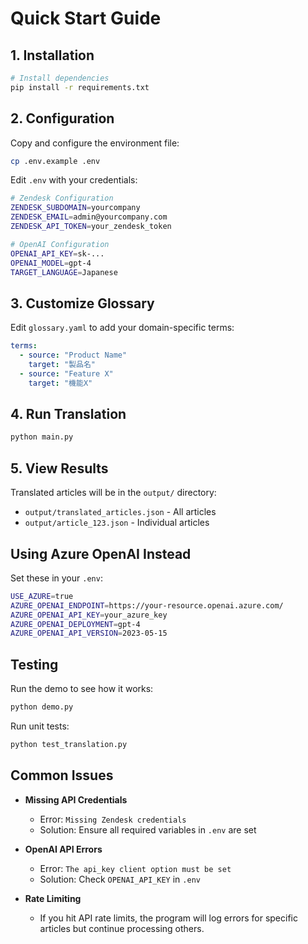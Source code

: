 # Quick Start Guide

## 1. Installation

```bash
# Install dependencies
pip install -r requirements.txt
```

## 2. Configuration

Copy and configure the environment file:

```bash
cp .env.example .env
```

Edit `.env` with your credentials:

```bash
# Zendesk Configuration
ZENDESK_SUBDOMAIN=yourcompany
ZENDESK_EMAIL=admin@yourcompany.com
ZENDESK_API_TOKEN=your_zendesk_token

# OpenAI Configuration
OPENAI_API_KEY=sk-...
OPENAI_MODEL=gpt-4
TARGET_LANGUAGE=Japanese
```

## 3. Customize Glossary

Edit `glossary.yaml` to add your domain-specific terms:

```yaml
terms:
  - source: "Product Name"
    target: "製品名"
  - source: "Feature X"
    target: "機能X"
```

## 4. Run Translation

```bash
python main.py
```

## 5. View Results

Translated articles will be in the `output/` directory:
- `output/translated_articles.json` - All articles
- `output/article_123.json` - Individual articles

## Using Azure OpenAI Instead

Set these in your `.env`:

```bash
USE_AZURE=true
AZURE_OPENAI_ENDPOINT=https://your-resource.openai.azure.com/
AZURE_OPENAI_API_KEY=your_azure_key
AZURE_OPENAI_DEPLOYMENT=gpt-4
AZURE_OPENAI_API_VERSION=2023-05-15
```

## Testing

Run the demo to see how it works:

```bash
python demo.py
```

Run unit tests:

```bash
python test_translation.py
```

## Common Issues

- **Missing API Credentials**
  - Error: `Missing Zendesk credentials`
  - Solution: Ensure all required variables in `.env` are set

- **OpenAI API Errors**
  - Error: `The api_key client option must be set`
  - Solution: Check `OPENAI_API_KEY` in `.env`

- **Rate Limiting**
  - If you hit API rate limits, the program will log errors for specific articles but continue processing others.
